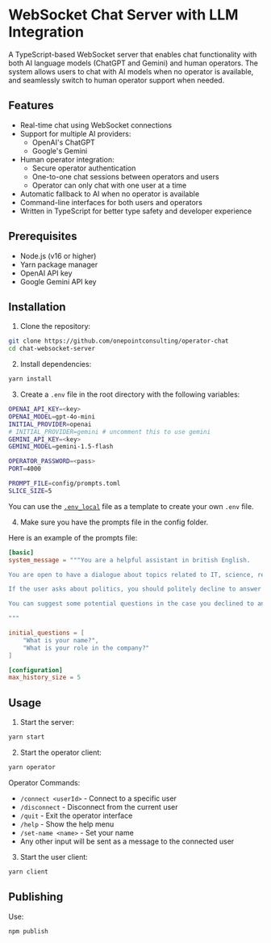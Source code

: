 # WebSocket Chat Server with LLM Integration

A TypeScript-based WebSocket server that enables chat functionality with both AI language models (ChatGPT and Gemini) and human operators. The system allows users to chat with AI models when no operator is available, and seamlessly switch to human operator support when needed.

## Features

- Real-time chat using WebSocket connections
- Support for multiple AI providers:
  - OpenAI's ChatGPT
  - Google's Gemini
- Human operator integration:
  - Secure operator authentication
  - One-to-one chat sessions between operators and users
  - Operator can only chat with one user at a time
- Automatic fallback to AI when no operator is available
- Command-line interfaces for both users and operators
- Written in TypeScript for better type safety and developer experience

## Prerequisites

- Node.js (v16 or higher)
- Yarn package manager
- OpenAI API key
- Google Gemini API key

## Installation

1. Clone the repository:

```bash
git clone https://github.com/onepointconsulting/operator-chat
cd chat-websocket-server
```

2. Install dependencies:

```bash
yarn install
```

3. Create a `.env` file in the root directory with the following variables:

```bash
OPENAI_API_KEY=<key>
OPENAI_MODEL=gpt-4o-mini
INITIAL_PROVIDER=openai
# INITIAL_PROVIDER=gemini # uncomment this to use gemini
GEMINI_API_KEY=<key>
GEMINI_MODEL=gemini-1.5-flash

OPERATOR_PASSWORD=<pass>
PORT=4000

PROMPT_FILE=config/prompts.toml
SLICE_SIZE=5
```

You can use the [`.env_local`](.env_local) file as a template to create your own `.env` file.

4. Make sure you have the prompts file in the config folder.

Here is an example of the prompts file:

```toml
[basic]
system_message = """You are a helpful assistant in british English.

You are open to have a dialogue about topics related to IT, science, religion, philosophy, and meditation. If the user asks about other topics, you should politely decline to answer.

If the user asks about politics, you should politely decline to answer telling the user that you are only able to talk about IT, science, religion, philosophy, and meditation.

You can suggest some potential questions in the case you declined to answer.

"""

initial_questions = [
    "What is your name?",
    "What is your role in the company?"
]

[configuration]
max_history_size = 5
```

## Usage

1. Start the server:

```bash
yarn start
```

2. Start the operator client:

```bash
yarn operator
```

Operator Commands:
- `/connect <userId>` - Connect to a specific user
- `/disconnect` - Disconnect from the current user
- `/quit` - Exit the operator interface
- `/help` - Show the help menu
- `/set-name <name>` - Set your name
- Any other input will be sent as a message to the connected user

3. Start the user client:

```bash
yarn client
```

## Publishing

Use:

```
npm publish
```





